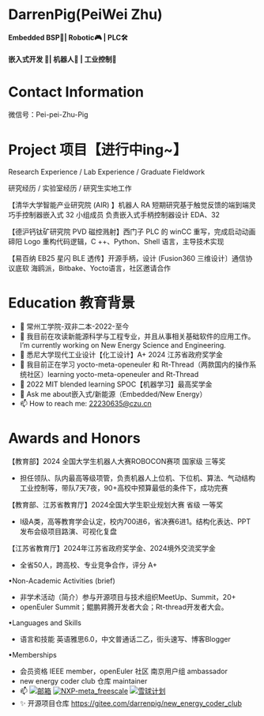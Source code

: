 # DarrenPig(PeiWei Zhu)

#### Embedded BSP🐖| Robotic🎮 | PLC🛠

#### 嵌入式开发 🦾| 机器人🌃 | 工业控制👾

# Contact Information

微信号：Pei-pei-Zhu-Pig

# Project 项目【进行中ing~】

Research Experience / Lab Experience / Graduate Fieldwork

研究经历 / 实验室经历 / 研究生实地工作

【清华大学智能产业研究院 (AIR) 】机器人 RA 短期研究基于触觉反馈的端到端灵巧手控制器嵌入式 32  小组成员 负责嵌入式手柄控制器设计 EDA、32

【德沪钙钛矿研究院 PVD 磁控溅射】西门子 PLC 的 winCC 重写，完成启动动画碲阳 Logo 重构代码逻辑，C ++、Python、Shell 语言，主导技术实现

【易百纳 EB25 星闪 BLE 透传】开源手柄，设计 (Fusion360 三维设计〕通信协议底软 海鸥派，Bitbake、Yocto语言，社区邀请合作

# Education 教育背景

- 🔭 常州工学院-双非二本-2022-至今
- 🔭 我目前在攻读新能源科学与工程专业，并且从事相关基础软件的应用工作。 I’m currently working on New Energy Science and Engineering.
- 🌱 悉尼大学现代工业设计【化工设计】A+ 2024 江苏省政府奖学金
- 🌱 我目前正在学习 yocto-meta-openeuler 和 Rt-Thread（两款国内的操作系统社区）learning yocto-meta-openeuler and Rt-Thread 
- 💬 2022 MIT blended learning SPOC【机器学习】最高奖学金
- 💬 Ask me about嵌入式/新能源（Embedded/New Energy）
- 📫 How to reach me: 22230635@czu.cn

# Awards and Honors

【教育部】2024 全国大学生机器人大赛ROBOCON赛项 国家级 三等奖 

- 担任领队、队内最高等级项管，负责机器人上位机、下位机、算法、气动结构工业控制等，带队7天7夜，90+高校中预算最低的条件下，成功完赛

【教育部、江苏省教育厅】2024全国大学生职业规划大赛 省级 一等奖

- I级A类，高等教育学会认定，校内700进6，省决赛6进1。结构化表达、PPT发布会级项目路演、可视化复盘

【江苏省教育厅】2024年江苏省政府奖学金、2024境外交流奖学金

- 全省50人，跨高校、专业竞争合作，评分 A+

•Non-Academic Activities (brief)

- 非学术活动（简介）参与开源项目与技术组织MeetUp、Summit，20+
- openEuler Summit；鲲鹏昇腾开发者大会；Rt-thread开发者大会。

•Languages and Skills

- 语言和技能 英语雅思6.0，中文普通话二乙，街头速写、博客Blogger

•Memberships

- 会员资格 IEEE member，openEuler 社区 南京用户组 ambassador
- new energy coder club 仓库 maintainer
- 📫 [![邮箱](https://img.shields.io/badge/我的邮箱-22230635@czu.cn-fedcba
)](22230635@czu.cn)
[![NXP-meta_freescale](https://img.shields.io/badge/NEC-maintianer-fedcba
)](https://gitee.com/darrenpig/new_energy_coder_club)
[![雪球计划](https://img.shields.io/badge/%E9%9B%AA%E7%90%83%E8%AE%A1%E5%88%92-issues%2FI90DOU-blue
)](https://gitee.com/openeuler/yocto-meta-openeuler/issues/I90DOU#comment-loadder)
- ✨ 开源项目仓库 https://gitee.com/darrenpig/new_energy_coder_club
<!--
[![NXP-meta_freescale](https://img.shields.io/badge/NXP-meta_freescale-brightgreen
)](https://github.com/Freescale/meta-freescale)
[![NXP-meta_freescale](https://img.shields.io/badge/yocto_meta_SIG-openeuler-violet
)](https://gitee.com/openeuler/yocto-meta-openeuler)
[![NXP meta-imx](https://img.shields.io/badge/NXP-meta_imx-8A2BE2
)](https://github.com/nxp-imx/meta-imx)


<!--
**Darrenpig/Darrenpig** is a ✨ _special_ ✨ repository because its `README.md` (this file) appears on your GitHub profile.

Here are some ideas to get you started:

- 🔭 I’m currently working on ...
- 🌱 I’m currently learning ...
- 👯 I’m looking to collaborate on ...
- 🤔 I’m looking for help with ...
- 💬 Ask me about ...
- 📫 How to reach me: ...
- 😄 Pronouns: ...
- ⚡ Fun fact: ...
-->
